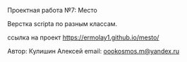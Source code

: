 Проектная работа №7: Место

Верстка scripta по разным классам.



ссылка на проект https://ermolay1.github.io/mesto/
 
 Автор: Кулишин Алексей
 email: oookosmos.m@yandex.ru